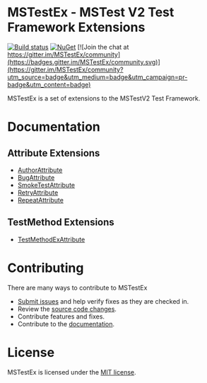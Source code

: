 # MSTestEx - MSTest V2 Test Framework Extensions
[![Build status](https://pvlakshm.visualstudio.com/MSTestEx/_apis/build/status/MSTestEx-.NET%20Desktop-CI)](https://pvlakshm.visualstudio.com/MSTestEx/_build/latest?definitionId=95)
[![NuGet](https://img.shields.io/nuget/vpre/MSTestEx.svg?style=flat)](https://www.nuget.org/packages?q=mstestex) [![Join the chat at https://gitter.im/MSTestEx/community](https://badges.gitter.im/MSTestEx/community.svg)](https://gitter.im/MSTestEx/community?utm_source=badge&utm_medium=badge&utm_campaign=pr-badge&utm_content=badge)

MSTestEx is a set of extensions to the MSTestV2 Test Framework.

# Documentation
## Attribute Extensions
 - [AuthorAttribute](docs/AttributeEx/AuthorAttribute.md)
 - [BugAttribute](docs/AttributeEx/BugAttribute.md)
 - [SmokeTestAttribute](docs/AttributeEx/SmokeTestAttribute.md)
 - [RetryAttribute](docs/AttributeEx/RetryAttribute.md)
 - [RepeatAttribute](docs/AttributeEx/RepeatAttribute.md)

## TestMethod Extensions
 - [TestMethodExAttribute](docs/TestMethodEx/TestMethodExAttribute.md)

# Contributing
There are many ways to contribute to MSTestEx
- [Submit issues](https://github.com/pvlakshm/MSTestEx/issues) and help verify fixes as they are checked in.
- Review the [source code changes](https://github.com/pvlakshm/MSTestEx/pulls).
- Contribute features and fixes.
- Contribute to the [documentation](./docs).

# License
MSTestEx is licensed under the [MIT license](./LICENSE).